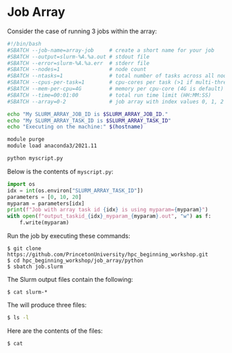 # Job Array

Consider the case of running 3 jobs within the array:

```bash
#!/bin/bash
#SBATCH --job-name=array-job     # create a short name for your job
#SBATCH --output=slurm-%A.%a.out # stdout file
#SBATCH --error=slurm-%A.%a.err  # stderr file
#SBATCH --nodes=1                # node count
#SBATCH --ntasks=1               # total number of tasks across all nodes
#SBATCH --cpus-per-task=1        # cpu-cores per task (>1 if multi-threaded tasks)
#SBATCH --mem-per-cpu=4G         # memory per cpu-core (4G is default)
#SBATCH --time=00:01:00          # total run time limit (HH:MM:SS)
#SBATCH --array=0-2              # job array with index values 0, 1, 2

echo "My SLURM_ARRAY_JOB_ID is $SLURM_ARRAY_JOB_ID."
echo "My SLURM_ARRAY_TASK_ID is $SLURM_ARRAY_TASK_ID"
echo "Executing on the machine:" $(hostname)

module purge
module load anaconda3/2021.11

python myscript.py
```

Below is the contents of `myscript.py`:

```python
import os
idx = int(os.environ["SLURM_ARRAY_TASK_ID"])
parameters = [0, 10, 20]
myparam = parameters[idx]
print(f"Job with array task id {idx} is using myparam={myparam}")
with open(f"output_taskid_{idx}_myparam_{myparam}.out", "w") as f:
    f.write(myparam)
```

Run the job by executing these commands:

```
$ git clone https://github.com/PrincetonUniversity/hpc_beginning_workshop.git
$ cd hpc_beginning_workshop/job_array/python
$ sbatch job.slurm
```

The Slurm output files contain the following:

```
$ cat slurm-*
```


The will produce three files:

```bash
$ ls -l
```

Here are the contents of the files:

```bash
$ cat
```
